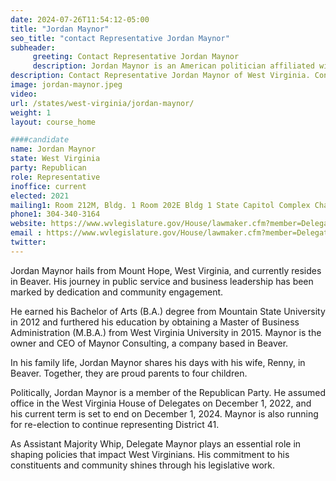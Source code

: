 ```yaml
---
date: 2024-07-26T11:54:12-05:00
title: "Jordan Maynor"
seo_title: "contact Representative Jordan Maynor"
subheader:
     greeting: Contact Representative Jordan Maynor
     description: Jordan Maynor is an American politician affiliated with the Republican Party. He serves in the West Virginia House of Delegates, representing District 41, and assumed office on December 1, 2022.
description: Contact Representative Jordan Maynor of West Virginia. Contact information for Jordan Maynor includes email address, phone number, and mailing address.
image: jordan-maynor.jpeg
video:
url: /states/west-virginia/jordan-maynor/
weight: 1
layout: course_home

####candidate
name: Jordan Maynor
state: West Virginia
party: Republican
role: Representative
inoffice: current
elected: 2021
mailing1: Room 212M, Bldg. 1 Room 202E Bldg 1 State Capitol Complex Charleston, WV 25305
phone1: 304-340-3164
website: https://www.wvlegislature.gov/House/lawmaker.cfm?member=Delegate%20Maynor/
email : https://www.wvlegislature.gov/House/lawmaker.cfm?member=Delegate%20Maynor/
twitter:
---
```

Jordan Maynor hails from Mount Hope, West Virginia, and currently resides in Beaver. His journey in public service and business leadership has been marked by dedication and community engagement.

He earned his Bachelor of Arts (B.A.) degree from Mountain State University in 2012 and furthered his education by obtaining a Master of Business Administration (M.B.A.) from West Virginia University in 2015. Maynor is the owner and CEO of Maynor Consulting, a company based in Beaver.

In his family life, Jordan Maynor shares his days with his wife, Renny, in Beaver. Together, they are proud parents to four children.

Politically, Jordan Maynor is a member of the Republican Party. He assumed office in the West Virginia House of Delegates on December 1, 2022, and his current term is set to end on December 1, 2024. Maynor is also running for re-election to continue representing District 41.

As Assistant Majority Whip, Delegate Maynor plays an essential role in shaping policies that impact West Virginians. His commitment to his constituents and community shines through his legislative work.
